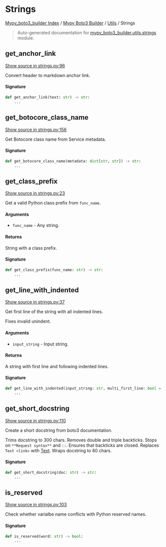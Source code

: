 # Strings

[Mypy_boto3_builder Index](../../README.md#mypy_boto3_builder-index) /
[Mypy Boto3 Builder](../index.md#mypy-boto3-builder) /
[Utils](./index.md#utils) /
Strings

> Auto-generated documentation for [mypy_boto3_builder.utils.strings](https://github.com/youtype/mypy_boto3_builder/blob/main/mypy_boto3_builder/utils/strings.py) module.

## get_anchor_link

[Show source in strings.py:96](https://github.com/youtype/mypy_boto3_builder/blob/main/mypy_boto3_builder/utils/strings.py#L96)

Convert header to markdown anchor link.

#### Signature

```python
def get_anchor_link(text: str) -> str:
    ...
```



## get_botocore_class_name

[Show source in strings.py:156](https://github.com/youtype/mypy_boto3_builder/blob/main/mypy_boto3_builder/utils/strings.py#L156)

Get Botocore class name from Service metadata.

#### Signature

```python
def get_botocore_class_name(metadata: dict[str, str]) -> str:
    ...
```



## get_class_prefix

[Show source in strings.py:23](https://github.com/youtype/mypy_boto3_builder/blob/main/mypy_boto3_builder/utils/strings.py#L23)

Get a valid Python class prefix from `func_name`.

#### Arguments

- `func_name` - Any string.

#### Returns

String with a class prefix.

#### Signature

```python
def get_class_prefix(func_name: str) -> str:
    ...
```



## get_line_with_indented

[Show source in strings.py:37](https://github.com/youtype/mypy_boto3_builder/blob/main/mypy_boto3_builder/utils/strings.py#L37)

Get first line of the string with all indented lines.

Fixes invalid unindent.

#### Arguments

- `input_string` - Input string.

#### Returns

A string with first line and following indented lines.

#### Signature

```python
def get_line_with_indented(input_string: str, multi_first_line: bool = False) -> str:
    ...
```



## get_short_docstring

[Show source in strings.py:110](https://github.com/youtype/mypy_boto3_builder/blob/main/mypy_boto3_builder/utils/strings.py#L110)

Create a short docstring from boto3 documentation.

Trims docstring to 300 chars.
Removes double and triple backticks.
Stops on `**Request syntax**` and `::`.
Ensures that backticks are closed.
Replaces `Text <link>` with [Text](link).
Wraps docstring to 80 chars.

#### Signature

```python
def get_short_docstring(doc: str) -> str:
    ...
```



## is_reserved

[Show source in strings.py:103](https://github.com/youtype/mypy_boto3_builder/blob/main/mypy_boto3_builder/utils/strings.py#L103)

Check whether varialbe name conflicts with Python reserved names.

#### Signature

```python
def is_reserved(word: str) -> bool:
    ...
```



